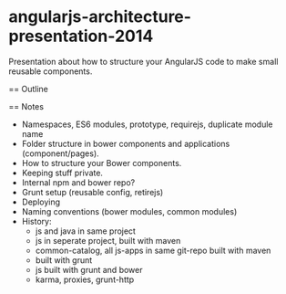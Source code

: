 angularjs-architecture-presentation-2014
========================================

Presentation about how to structure your AngularJS code to make small reusable components.


== Outline


== Notes
- Namespaces, ES6 modules, prototype, requirejs, duplicate module name
- Folder structure in bower components and applications (component/pages).
- How to structure your Bower components.
- Keeping stuff private.
- Internal npm and bower repo?
- Grunt setup (reusable config, retirejs)
- Deploying
- Naming conventions (bower modules, common modules)
- History:
  - js and java in same project
  - js in seperate project, built with maven
  - common-catalog, all js-apps in same git-repo built with maven
  - built with grunt
  - js built with grunt and bower
  - karma, proxies, grunt-http
